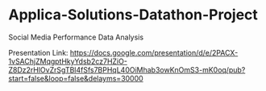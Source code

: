 # Applica-Solutions-Datathon-Project
Social Media Performance Data Analysis

Presentation Link: https://docs.google.com/presentation/d/e/2PACX-1vSAChjZMqgptHkyYdsb2cz7HZiO-Z8Dz2rHlOvZrSgTBl4fSfs7BPHqL40OiMhab3owKnOmS3-mK0oq/pub?start=false&loop=false&delayms=30000
